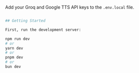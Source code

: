 Add your Groq and Google TTS API keys to the `.env.local` file.

```bash

## Getting Started

First, run the development server:

npm run dev
# or
yarn dev
# or
pnpm dev
# or
bun dev
```
